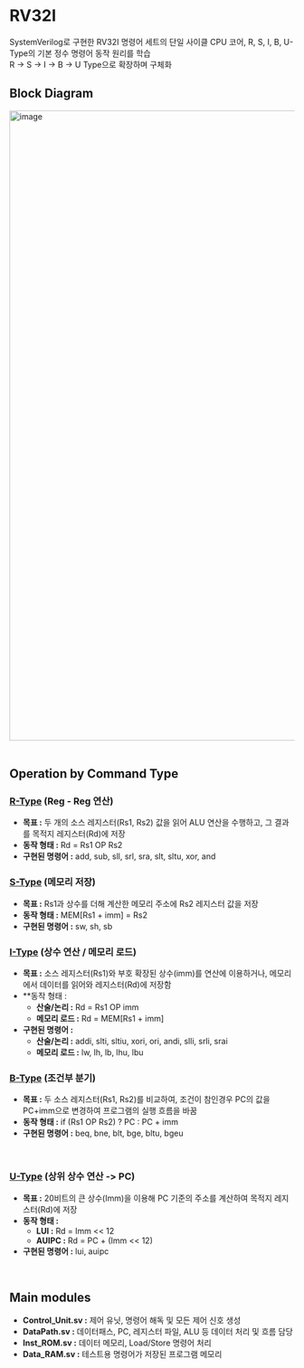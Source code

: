 # RV32I
SystemVerilog로 구현한 RV32I 명령어 세트의 단일 사이클 CPU 코어, R, S, I, B, U-Type의 기본 정수 명령어 동작 원리를 학습 <br>
R -> S -> I -> B -> U Type으로 확장하며 구체화

## Block Diagram
<div align="conter">
  <img width="1844" height="1115" alt="image" src="https://github.com/user-attachments/assets/8ad764c6-1138-411e-87ca-89b1065e8d91" />
</div>

<br>

## Operation by Command Type
### [R-Type](https://github.com/J-HanRyang/System_Verilog/tree/main/RV32I/%20R_Type) (Reg - Reg 연산)
- **목표 :** 두 개의 소스 레지스터(Rs1, Rs2) 값을 읽어 ALU 연산을 수행하고, 그 결과를 목적지 레지스터(Rd)에 저장
- **동작 형태 :** Rd = Rs1 OP Rs2
- **구현된 명령어 :** add, sub, sll, srl, sra, slt, sltu, xor, and

### [S-Type](https://github.com/J-HanRyang/System_Verilog/tree/main/RV32I/S_Type) (메모리 저장)
- **목표 :** Rs1과 상수를 더해 계산한 메모리 주소에 Rs2 레지스터 값을 저장
- **동작 형태 :** MEM[Rs1 + imm] = Rs2
- **구현된 명령어 :** sw, sh, sb

### [I-Type](https://github.com/J-HanRyang/System_Verilog/tree/main/RV32I/I_Type) (상수 연산 / 메모리 로드)
- **목표 :** 소스 레지스터(Rs1)와 부호 확장된 상수(imm)를 연산에 이용하거나, 메모리에서 데이터를 읽어와 레지스터(Rd)에 저장함
- **동작 형태 :
  - **산술/논리 :** Rd = Rs1 OP imm
  - **메모리 로드 :** Rd = MEM[Rs1 + imm]
- **구현된 명령어 :**
  - **산술/논리 :** addi, slti, sltiu, xori, ori, andi, slli, srli, srai
  - **메모리 로드 :** lw, lh, lb, lhu, lbu

### [B-Type](https://github.com/J-HanRyang/System_Verilog/tree/main/RV32I/B_Type) (조건부 분기)
- **목표 :** 두 소스 레지스터(Rs1, Rs2)를 비교하여, 조건이 참인경우 PC의 값을 PC+imm으로 변경하여 프로그램의 실행 흐름을 바꿈
- **동작 형태 :** if (Rs1 OP Rs2) ? PC : PC + imm
- **구현된 명령어 :** beq, bne, blt, bge, bltu, bgeu

<br>

### [U-Type](https://github.com/J-HanRyang/System_Verilog/tree/main/RV32I/U_Type) (상위 상수 연산 -> PC)
- **목표 :** 20비트의 큰 상수(Imm)을 이용해 PC 기준의 주소를 계산하여 목적지 레지스터(Rd)에 저장
- **동작 형태 :**
  - **LUI :** Rd = Imm << 12
  - **AUIPC :** Rd = PC + (Imm << 12)
- **구현된 명령어 :** lui, auipc

<br>

## Main modules
- **Control_Unit.sv :** 제어 유닛, 명령어 해독 및 모든 제어 신호 생성
- **DataPath.sv :** 데이터패스, PC, 레지스터 파일, ALU 등 데이터 처리 및 흐름 담당
- **Inst_ROM.sv :** 데이터 메모리, Load/Store 명령어 처리
- **Data_RAM.sv :** 테스트용 명령어가 저장된 프로그램 메모리
